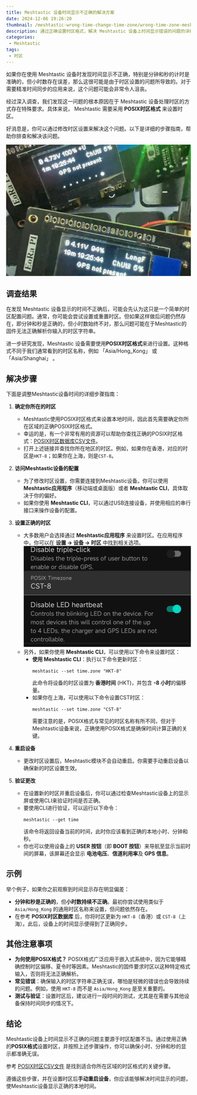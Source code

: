 ```yaml
---
title: Meshtastic 设备时间显示不正确的解决方案
date: 2024-12-06 19:26:20
thumbnail: /meshtastic-wrong-time-change-time-zone/wrong-time-zone-meshtastic.webp
description: 通过正确设置时区格式，解决 Meshtastic 设备上时间显示错误的问题的详细指南
categories:
 - Meshtastic
tags:
 - 时区
---
```


如果你在使用 Meshtastic 设备时发现时间显示不正确，特别是分钟和秒的计时是准确的，但小时数存在误差，那么这很可能是由于时区设置的问题所导致的。对于需要精准时间同步的应用来说，这个问题可能会非常令人沮丧。

经过深入调查，我们发现这一问题的根本原因在于 Meshtastic 设备处理时区的方式存在特殊要求。具体来说， Meshtastic 需要采用 **POSIX时区格式** 来设置时区。

好消息是，你可以通过修改时区设置来解决这个问题。以下是详细的步骤指南，帮助你排查和解决该问题。

![](./meshtastic-wrong-time-change-time-zone/wrong-time-zone-meshtastic.webp)

## 调查结果

在发现 Meshtastic 设备显示的时间不正确后，可能会先认为这只是一个简单的时区配置问题。通常，你可能会尝试设置或重置时区。但如果这样做后问题仍然存在，即分钟和秒是正确的，但小时数始终不对，那么问题可能在于Meshtastic的固件无法正确解析你输入的时区字符串。

进一步研究发现，Meshtastic 设备需要使用**POSIX时区格式**来进行设置。这种格式不同于我们通常看到的时区名称，例如 「Asia/Hong_Kong」 或 「Asia/Shanghai」 。

## 解决步骤

下面是调整Meshtastic设备时间的详细步骤指南：

1. **确定你所在的时区**
   - Meshtastic使用POSIX时区格式来设置本地时间，因此首先需要确定你所在区域的正确POSIX时区格式。
   - 幸运的是，有一个非常有用的资源可以帮助你查找正确的POSIX时区格式：[POSIX时区数据库CSV文件](https://github.com/nayarsystems/posix_tz_db/blob/master/zones.csv)。
   - 打开上述链接并查找你所在地区的时区。例如，如果你在香港，对应的时区是`HKT-8`；如果你在上海，则是`CST-8`。

2. **访问Meshtastic设备的配置**
   - 为了修改时区设置，你需要连接到Meshtastic设备。你可以使用 **Meshtastic应用程序**（移动端或桌面版）或者 **Meshtastic CLI**，具体取决于你的偏好。
   - 如果你使用 **Meshtastic CLI**，可以通过USB连接设备，并使用相应的串行接口来操作设备的配置。

3. **设置正确的时区**
   - 大多数用户会选择通过 **Meshtastic应用程序** 来设置时区。在应用程序中，你可以在 **设置 -> 设备 -> 时区** 中找到相关选项。
     ![](./meshtastic-wrong-time-change-time-zone/android-meshtastic-posix-timezone-setting.webp)
   - 另外，如果你使用 **Meshtastic CLI**，可以使用以下命令来设置时区：
     - **使用 Meshtastic CLI**：执行以下命令更新时区：
       ```
       meshtastic --set time.zone "HKT-8"
       ```
       此命令将设备的时区设置为 **香港时间** (HKT)，并包含 **-8 小时**的偏移量。
     - 如果你在上海，可以使用以下命令设置CST时区：
       ```
       meshtastic --set time.zone "CST-8"
       ```
       需要注意的是，POSIX格式与常见的时区名称有所不同，但对于Meshtastic设备来说，正确使用POSIX格式是确保时间计算正确的关键。

4. **重启设备**
   - 更改时区设置后，Meshtastic模块不会自动重启。你需要手动重启设备以确保新的时区设置生效。

5. **验证更改**
   - 在设置新的时区并重启设备后，你可以通过检查Meshtastic设备上的显示屏或使用CLI来验证时间是否正确。
   - 要使用CLI进行验证，可以运行以下命令：
     ```
     meshtastic --get time
     ```
     该命令将返回设备当前的时间，此时你应该看到正确的本地小时、分钟和秒。
   - 你也可以使用设备上的 **USER 按钮**（即 **BOOT 按钮**）来导航至显示当前时间的屏幕，该屏幕还会显示 **电池电压**、**信道利用率**及 **GPS 信息**。

## 示例

举个例子，如果你之前观察到时间显示存在明显偏差：
- **分钟和秒是正确的**，但**小时数持续不正确**。最初你尝试使用类似于 `Asia/Hong_Kong` 的通用时区名称来设置，但问题依然存在。
- 在参考 **POSIX时区数据库** 后，你将时区更新为 `HKT-8`（香港）或 `CST-8`（上海）。此后，设备上的时间显示便得到了正确同步。

## 其他注意事项

- **为何使用POSIX格式？** POSIX格式广泛应用于嵌入式系统中，因为它能够精确控制时区偏移、夏令时等因素。Meshtastic的固件要求时区以这种特定格式输入，否则将无法正确解析。
- **常见错误**：确保输入的时区字符串正确无误，哪怕是轻微的错误也会导致持续的问题。例如，使用 `HKT-8` 而不是 `Asia/Hong_Kong` 是至关重要的。
- **测试与验证**：设置时区后，建议进行一段时间的测试，尤其是在需要与其他设备保持时间同步的情况下。

## 结论

Meshtastic设备上时间显示不正确的问题主要源于时区配置不当。通过使用正确的**POSIX格式**设置时区，并按照上述步骤操作，你可以确保小时、分钟和秒的显示都准确无误。

参考 [POSIX时区CSV文件](https://github.com/nayarsystems/posix_tz_db/blob/master/zones.csv) 是找到适合你所在区域的时区格式的关键步骤。

遵循这些步骤，并在设置时区后**手动重启设备**，你应该能够解决时间显示的问题，使Meshtastic设备显示正确的本地时间。

